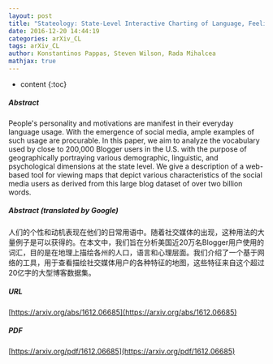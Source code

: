```yaml
---
layout: post
title: "Stateology: State-Level Interactive Charting of Language, Feelings, and Values"
date: 2016-12-20 14:44:19
categories: arXiv_CL
tags: arXiv_CL
author: Konstantinos Pappas, Steven Wilson, Rada Mihalcea
mathjax: true
---
```


* content
{:toc}

##### Abstract
People's personality and motivations are manifest in their everyday language usage. With the emergence of social media, ample examples of such usage are procurable. In this paper, we aim to analyze the vocabulary used by close to 200,000 Blogger users in the U.S. with the purpose of geographically portraying various demographic, linguistic, and psychological dimensions at the state level. We give a description of a web-based tool for viewing maps that depict various characteristics of the social media users as derived from this large blog dataset of over two billion words.

##### Abstract (translated by Google)
人们的个性和动机表现在他们的日常用语中。随着社交媒体的出现，这种用法的大量例子是可以获得的。在本文中，我们旨在分析美国近20万名Blogger用户使用的词汇，目的是在地理上描绘各州的人口，语言和心理层面。我们介绍了一个基于网络的工具，用于查看描绘社交媒体用户的各种特征的地图，这些特征来自这个超过20亿字的大型博客数据集。

##### URL
[https://arxiv.org/abs/1612.06685](https://arxiv.org/abs/1612.06685)

##### PDF
[https://arxiv.org/pdf/1612.06685](https://arxiv.org/pdf/1612.06685)

